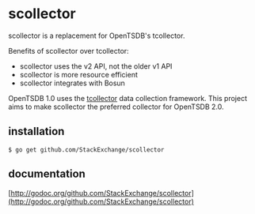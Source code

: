 # scollector

scollector is a replacement for OpenTSDB's tcollector.

Benefits of scollector over tcollector:

- scollector uses the v2 API, not the older v1 API
- scollector is more resource efficient
- scollector integrates with Bosun

OpenTSDB 1.0 uses the
[tcollector](https://github.com/OpenTSDB/tcollector)
data collection framework.
This project aims to make scollector the
preferred collector for OpenTSDB 2.0.

## installation

```
$ go get github.com/StackExchange/scollector
```

## documentation

[http://godoc.org/github.com/StackExchange/scollector](http://godoc.org/github.com/StackExchange/scollector)
